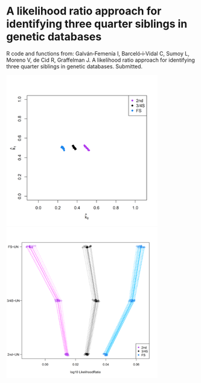# A likelihood ratio approach for identifying three quarter siblings in genetic databases

R code and functions from: Galván‐Femenía I, Barceló‐i‐Vidal C, Sumoy L, Moreno V, de Cid R, Graffelman J. A likelihood ratio approach for identifying three quarter siblings in genetic databases. Submitted.

<img src="https://github.com/ivangalvan/LR-3.4S/blob/master/plots/k0_k1_plot.png" width="400" height="400"><img src="https://github.com/ivangalvan/LR-3.4S/blob/master/plots/LR_FS_2nd_34S.png" width="400" height="400">


